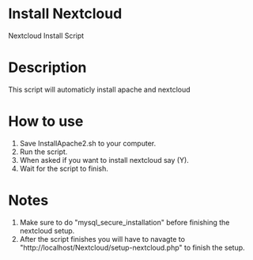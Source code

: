 # Install Nextcloud
Nextcloud Install Script

# Description
  This script will automaticly install apache and nextcloud

# How to use
  1. Save InstallApache2.sh to your computer.
  2. Run the script. 
  3. When asked if you want to install nextcloud say (Y).
  4. Wait for the script to finish.
   
# Notes
   1. Make sure to do "mysql_secure_installation" before finishing the nextcloud setup.
   2. After the script finishes you will have to navagte to "http://localhost/Nextcloud/setup-nextcloud.php" to finish the setup.



